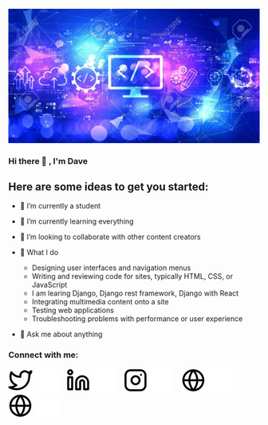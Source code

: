 ![Dawit Nigus](https://github.com/Dawit-Nigus/Dawit-Nigus/blob/main/img/istockphoto-1291971619-170667b.jpg)
### Hi there 👋 , I'm Dave

## Here are some ideas to get you started:
- 🔭 I’m currently a student
- 🌱 I’m currently learning everything
- 👯 I’m looking to collaborate with other content creators
- 🤔 What I do
    - Designing user interfaces and navigation menus
    - Writing and reviewing code for sites, typically HTML, CSS, or JavaScript
    - I am learing Django, Django rest framework, Django with React
    - Integrating multimedia content onto a site
    - Testing web applications
    - Troubleshooting problems with performance or user experience

- 💬 Ask me about anything

### Connect with me:

[![website](./img/twitter-light.svg)](https://twitter.com/davejr__#gh-light-mode-only)
[![website](./img/twitter-dark.svg)](https://twitter.com/davejr__#gh-dark-mode-only)
&nbsp;&nbsp;
[![website](./img/linkedin-light.svg)](https://https://www.linkedin.com/in/dawit-nigus-899847206/#gh-light-mode-only)
[![website](./img/linkedin-dark.svg)](https://www.linkedin.com/in/dawit-nigus-899847206/#gh-dark-mode-only)
&nbsp;&nbsp;
[![website](./img/instagram-light.svg)](https://www.instagram.com/dawit_nigus1#gh-light-mode-only)
[![website](./img/instagram-dark.svg)](https://www.instagram.com/dawit_nigus1#gh-dark-mode-only)
&nbsp;&nbsp;
[![website](./img/globe-light.svg)](https://dawit-nigus.github.io/#gh-light-mode-only)
[![website](./img/globe-dark.svg)](https://dawit-nigus.github.io/#gh-dark-mode-only)
&nbsp;&nbsp;
[![website](./img/globe-light.svg)](https://dawitnigus-portfolio.herokuapp.com/#gh-light-mode-only)
[![website](./img/globe-dark.svg)](https://dawitnigus-portfolio.herokuapp.com/#gh-dark-mode-only)
